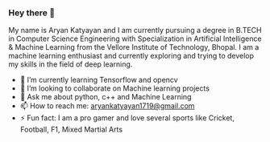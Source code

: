 ###                                                                    Hey there 👋

My name is Aryan Katyayan and I am currently pursuing a degree in B.TECH in Computer Science Engineering with Specialization in Artificial Intelligence & Machine Learning from the Vellore Institute of Technology, Bhopal. I am a machine learning enthusiast and currently exploring and trying to develop my skills in the field of deep learning.

- 🌱 I’m currently learning Tensorflow and opencv
- 👯 I’m looking to collaborate on Machine learning projects
- 💬 Ask me about python, c++ and Machine Learning
- 📫 How to reach me: aryankatyayan1719@gmail.com
- ⚡ Fun fact: I am a pro gamer and love several sports like Cricket, Football, F1, Mixed Martial Arts
